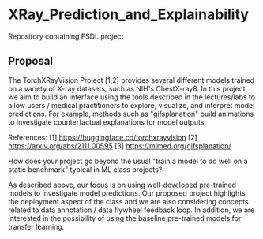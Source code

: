 # XRay_Prediction_and_Explainability
Repository containing FSDL project 

## Proposal 

The TorchXRayVision Project [1,2] provides several different models trained on a variety of  X-ray datasets, such as NIH's ChestX-ray8. In this project, we aim to build an interface using the tools described in the lectures/labs to allow users / medical practitioners to explore, visualize, and interpret model predictions. For example, methods such as "gifsplanation" build animations to investigate counterfactual explanations for model outputs.

References:
[1] https://huggingface.co/torchxrayvision
[2] https://arxiv.org/abs/2111.00595
[3] https://mlmed.org/gifsplanation/

How does your project go beyond the usual "train a model to do well on a static benchmark" typical in ML class projects?

As described above, our focus is on using well-developed pre-trained models to investigate model predictions. Our proposed project highlights the deployment aspect of the class and we are also considering concepts related to data annotation / data flywheel feedback loop. In addition, we are  interested in the possibility of using the baseline pre-trained models for transfer learning. 



